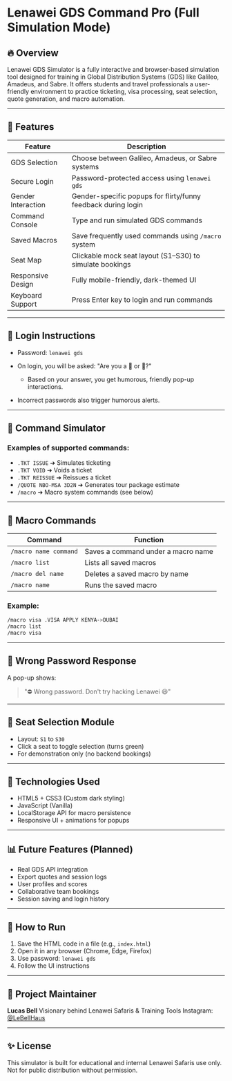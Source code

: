 # Lenawei GDS Command Pro (Full Simulation Mode)

## 🔥 Overview

Lenawei GDS Simulator is a fully interactive and browser-based simulation tool designed for training in Global Distribution Systems (GDS) like Galileo, Amadeus, and Sabre. It offers students and travel professionals a user-friendly environment to practice ticketing, visa processing, seat selection, quote generation, and macro automation.

---

## 🚀 Features

| Feature            | Description                                                   |
| ------------------ | ------------------------------------------------------------- |
| GDS Selection      | Choose between Galileo, Amadeus, or Sabre systems             |
| Secure Login       | Password-protected access using `lenawei gds`                 |
| Gender Interaction | Gender-specific popups for flirty/funny feedback during login |
| Command Console    | Type and run simulated GDS commands                           |
| Saved Macros       | Save frequently used commands using `/macro` system           |
| Seat Map           | Clickable mock seat layout (S1–S30) to simulate bookings      |
| Responsive Design  | Fully mobile-friendly, dark-themed UI                         |
| Keyboard Support   | Press Enter key to login and run commands                     |

---

## 🔑 Login Instructions

* Password: `lenawei gds`
* On login, you will be asked: "Are you a 👨 or 👩?"

  * Based on your answer, you get humorous, friendly pop-up interactions.
* Incorrect passwords also trigger humorous alerts.

---

## 🔢 Command Simulator

### Examples of supported commands:

* `.TKT ISSUE` ➔ Simulates ticketing
* `.TKT VOID` ➔ Voids a ticket
* `.TKT REISSUE` ➔ Reissues a ticket
* `/QUOTE NBO-MSA 3D2N` ➔ Generates tour package estimate
* `/macro` ➔ Macro system commands (see below)

---

## 🧱 Macro Commands

| Command               | Function                           |
| --------------------- | ---------------------------------- |
| `/macro name command` | Saves a command under a macro name |
| `/macro list`         | Lists all saved macros             |
| `/macro del name`     | Deletes a saved macro by name      |
| `/macro name`         | Runs the saved macro               |

### Example:

```bash
/macro visa .VISA APPLY KENYA->DUBAI
/macro list
/macro visa
```

---

## 🚫 Wrong Password Response

A pop-up shows:

> "⛔ Wrong password. Don't try hacking Lenawei 😆"

---

## 🚗 Seat Selection Module

* Layout: `S1` to `S30`
* Click a seat to toggle selection (turns green)
* For demonstration only (no backend bookings)

---

## 🚧 Technologies Used

* HTML5 + CSS3 (Custom dark styling)
* JavaScript (Vanilla)
* LocalStorage API for macro persistence
* Responsive UI + animations for popups

---

## 📊 Future Features (Planned)

* Real GDS API integration
* Export quotes and session logs
* User profiles and scores
* Collaborative team bookings
* Session saving and login history

---

## 📁 How to Run

1. Save the HTML code in a file (e.g., `index.html`)
2. Open it in any browser (Chrome, Edge, Firefox)
3. Use password: `lenawei gds`
4. Follow the UI instructions

---

## 👑 Project Maintainer

**Lucas Bell**
Visionary behind Lenawei Safaris & Training Tools
Instagram: [@LeBellHaus](https://instagram.com/LeBellHaus)

---

## ✨ License

This simulator is built for educational and internal Lenawei Safaris use only. Not for public distribution without permission.

